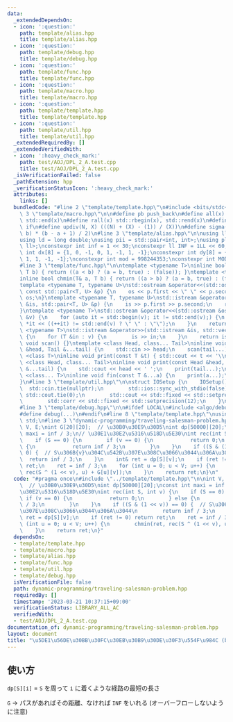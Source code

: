 ```yaml
---
data:
  _extendedDependsOn:
  - icon: ':question:'
    path: template/alias.hpp
    title: template/alias.hpp
  - icon: ':question:'
    path: template/debug.hpp
    title: template/debug.hpp
  - icon: ':question:'
    path: template/func.hpp
    title: template/func.hpp
  - icon: ':question:'
    path: template/macro.hpp
    title: template/macro.hpp
  - icon: ':question:'
    path: template/template.hpp
    title: template/template.hpp
  - icon: ':question:'
    path: template/util.hpp
    title: template/util.hpp
  _extendedRequiredBy: []
  _extendedVerifiedWith:
  - icon: ':heavy_check_mark:'
    path: test/AOJ/DPL_2_A.test.cpp
    title: test/AOJ/DPL_2_A.test.cpp
  _isVerificationFailed: false
  _pathExtension: hpp
  _verificationStatusIcon: ':heavy_check_mark:'
  attributes:
    links: []
  bundledCode: "#line 2 \"template/template.hpp\"\n#include <bits/stdc++.h>\n#line\
    \ 3 \"template/macro.hpp\"\n\n#define pb push_back\n#define all(x) std::begin(x),\
    \ std::end(x)\n#define rall(x) std::rbegin(x), std::rend(x)\n#define elif else\
    \ if\n#define updiv(N, X) (((N) + (X) - (1)) / (X))\n#define sigma(a, b) ((a +\
    \ b) * (b - a + 1) / 2)\n#line 3 \"template/alias.hpp\"\n\nusing ll = long long;\n\
    using ld = long double;\nusing pii = std::pair<int, int>;\nusing pll = std::pair<ll,\
    \ ll>;\nconstexpr int inf = 1 << 30;\nconstexpr ll INF = 1LL << 60;\nconstexpr\
    \ int dx[8] = {1, 0, -1, 0, 1, -1, 1, -1};\nconstexpr int dy[8] = {0, 1, 0, -1,\
    \ 1, 1, -1, -1};\nconstexpr int mod = 998244353;\nconstexpr int MOD = 1e9 + 7;\n\
    #line 3 \"template/func.hpp\"\n\ntemplate <typename T>\ninline bool chmax(T& a,\
    \ T b) { return ((a < b) ? (a = b, true) : (false)); }\ntemplate <typename T>\n\
    inline bool chmin(T& a, T b) { return ((a > b) ? (a = b, true) : (false)); }\n\
    template <typename T, typename U>\nstd::ostream &operator<<(std::ostream &os,\
    \ const std::pair<T, U> &p) {\n    os << p.first << \" \" << p.second;\n    return\
    \ os;\n}\ntemplate <typename T, typename U>\nstd::istream &operator>>(std::istream\
    \ &is, std::pair<T, U> &p) {\n    is >> p.first >> p.second;\n    return is;\n\
    }\ntemplate <typename T>\nstd::ostream &operator<<(std::ostream &os, const std::vector<T>\
    \ &v) {\n    for (auto it = std::begin(v); it != std::end(v);) {\n        os <<\
    \ *it << ((++it) != std::end(v) ? \" \" : \"\");\n    }\n    return os;\n}\ntemplate\
    \ <typename T>\nstd::istream &operator>>(std::istream &is, std::vector<T> &v)\
    \ {\n    for (T &in : v) {\n        is >> in;\n    }\n    return is;\n}\ninline\
    \ void scan() {}\ntemplate <class Head, class... Tail>\ninline void scan(Head\
    \ &head, Tail &...tail) {\n    std::cin >> head;\n    scan(tail...);\n}\ntemplate\
    \ <class T>\ninline void print(const T &t) { std::cout << t << '\\n'; }\ntemplate\
    \ <class Head, class... Tail>\ninline void print(const Head &head, const Tail\
    \ &...tail) {\n    std::cout << head << ' ';\n    print(tail...);\n}\ntemplate\
    \ <class... T>\ninline void fin(const T &...a) {\n    print(a...);\n    exit(0);\n\
    }\n#line 3 \"template/util.hpp\"\n\nstruct IOSetup {\n    IOSetup() {\n      \
    \  std::cin.tie(nullptr);\n        std::ios::sync_with_stdio(false);\n       \
    \ std::cout.tie(0);\n        std::cout << std::fixed << std::setprecision(12);\n\
    \        std::cerr << std::fixed << std::setprecision(12);\n    }\n} IOSetup;\n\
    #line 3 \"template/debug.hpp\"\n\n#ifdef LOCAL\n#include <algo/debug.hpp>\n#else\n\
    #define debug(...)\n#endif\n#line 8 \"template/template.hpp\"\nusing namespace\
    \ std;\n#line 3 \"dynamic-programming/traveling-salesman-problem.hpp\"\n\nint\
    \ V, E;\nint G[20][20];  // \u30B0\u30E9\u30D5\nint dp[50000][20];\nconst int\
    \ maxi = inf / 3;\n// \u30E1\u30E2\u5316\u518D\u5E30\nint rec(int S, int v) {\n\
    \    if (S == 0) {\n        if (v == 0) {\n            return 0;\n        } else\
    \ {\n            return inf / 3;\n        }\n    }\n    if ((S & (1 << v)) ==\
    \ 0) {  // S\u306B{v}\u304C\u542B\u307E\u308C\u3066\u3044\u306A\u3044\n      \
    \  return inf / 3;\n    }\n    int& ret = dp[S][v];\n    if (ret != 0) return\
    \ ret;\n    ret = inf / 3;\n    for (int u = 0; u < V; u++) {\n        chmin(ret,\
    \ rec(S ^ (1 << v), u) + G[u][v]);\n    }\n    return ret;\n}\n"
  code: "#pragma once\n#include \"../template/template.hpp\"\n\nint V, E;\nint G[20][20];\
    \  // \u30B0\u30E9\u30D5\nint dp[50000][20];\nconst int maxi = inf / 3;\n// \u30E1\
    \u30E2\u5316\u518D\u5E30\nint rec(int S, int v) {\n    if (S == 0) {\n       \
    \ if (v == 0) {\n            return 0;\n        } else {\n            return inf\
    \ / 3;\n        }\n    }\n    if ((S & (1 << v)) == 0) {  // S\u306B{v}\u304C\u542B\
    \u307E\u308C\u3066\u3044\u306A\u3044\n        return inf / 3;\n    }\n    int&\
    \ ret = dp[S][v];\n    if (ret != 0) return ret;\n    ret = inf / 3;\n    for\
    \ (int u = 0; u < V; u++) {\n        chmin(ret, rec(S ^ (1 << v), u) + G[u][v]);\n\
    \    }\n    return ret;\n}"
  dependsOn:
  - template/template.hpp
  - template/macro.hpp
  - template/alias.hpp
  - template/func.hpp
  - template/util.hpp
  - template/debug.hpp
  isVerificationFile: false
  path: dynamic-programming/traveling-salesman-problem.hpp
  requiredBy: []
  timestamp: '2023-03-21 10:37:15+09:00'
  verificationStatus: LIBRARY_ALL_AC
  verifiedWith:
  - test/AOJ/DPL_2_A.test.cpp
documentation_of: dynamic-programming/traveling-salesman-problem.hpp
layout: document
title: "\u5DE1\u56DE\u30BB\u30FC\u30EB\u30B9\u30DE\u30F3\u554F\u984C (by bitDP)"
---
```


## 使い方

`dp[S][i]` = `S` を周って `i` に着くような経路の最短の長さ

`G` -> パスがあればその距離、なければ `INF` をいれる (オーバーフローしないように注意)
